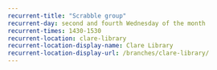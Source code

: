 ```yaml
---
recurrent-title: "Scrabble group"
recurrent-day: second and fourth Wednesday of the month
recurrent-times: 1430-1530
recurrent-location: clare-library
recurrent-location-display-name: Clare Library
recurrent-location-display-url: /branches/clare-library/
---
```


